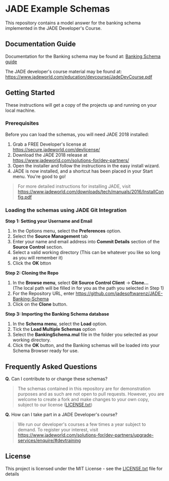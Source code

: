 # JADE Example Schemas
This repository contains a model answer for the banking schema implemented in the JADE Developer's Course.

## Documentation Guide

Documentation for the Banking schema may be found at: <a href="https://www.jadeworld.com/docs/jade-71/content/resources/dotnetdev/ch3introtutorial/chapter3.htm">Banking Schema guide</a>

The JADE developer's course material may be found at: https://www.jadeworld.com/education/devcourse/JadeDevCourse.pdf

## Getting Started
These instructions will get a copy of the projects up and running on your local machine.

### Prerequisites

Before you can load the schemas, you will need JADE 2018 installed:

1. Grab a FREE Developer's license at https://secure.jadeworld.com/devlicense/
2. Download the JADE 2018 release at https://www.jadeworld.com/solutions-for/dev-partners/ 
3. Open the installer and follow the instructions in the easy install wizard.
4. JADE is now installed, and a shortcut has been placed in your Start menu. You're good to go!

> For more detailed instructions for installing JADE, visit https://www.jadeworld.com/downloads/tech/manuals/2016/InstallConfig.pdf

### Loading the schemas using JADE Git Integration

**Step 1: Setting your Username and Email**

1. In the Options menu, select the **Preferences** option.
2. Select the **Source Management** tab
3. Enter your name and email address into **Commit Details** section of the **Source Control** section.
4. Select a valid working directory (This can be whatever you like so long as you will remember it)
5. Click the **OK** btton

**Step 2: Cloning the Repo**

1. In the **Browse menu**, select **Git Source Control Client** -> **Clone…**  
(The local path will be filled in for you as the path you selected in Step 1)
2. For the Repository URL, enter https://github.com/jadesoftwarenz/JADE-Banking-Schema
3. Click on the **Clone** button.

**Step 3: Importing the Banking Schema database**
1. In the **Schema menu**, select the **Load** option.
2. Tick the **Load Multiple Schemas** option
3. Select the **BankingSchema.mul** file in the folder you selected as your working directory.
4. Click the **OK** button, and the Banking schemas will be loaded into your Schema Browser ready for use.

## Frequently Asked Questions
**Q.** Can I contribute to or change these schemas?
> The schemas contained in this repository are for demonstration purposes and as such are not open to pull requests. However, you are welcome to create a fork and make changes to your own copy, subject to our license ([LICENSE.txt](LICENSE.txt))

**Q.** How can I take part in a JADE Developer's course?
> We run our developer's courses a few times a year subject to demand. To register your interest, visit https://www.jadeworld.com/solutions-for/dev-partners/upgrade-services/enquire/#devtraining

## License

This project is licensed under the MIT License - see the [LICENSE.txt](LICENSE.txt) file for details

